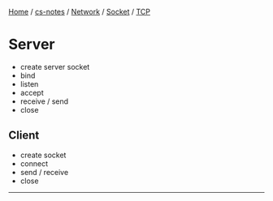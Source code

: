 [Home](https://mengxianbin.github.io) /
[cs-notes](https://mengxianbin.github.io/cs-notes/site) /
[Network](https://mengxianbin.github.io/cs-notes/site/Network) /
[Socket](https://mengxianbin.github.io/cs-notes/site/Network/Socket) /
[TCP](https://mengxianbin.github.io/cs-notes/site/Network/Socket/TCP)

# Server

* create server socket
* bind
* listen
* accept
* receive / send
* close

## Client

* create socket
* connect
* send / receive
* close

---
